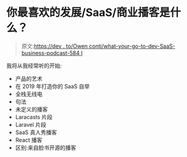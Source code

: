 # 你最喜欢的发展/SaaS/商业播客是什么？

> 原文:[https://dev . to/Owen conti/what-your-go-to-dev-SaaS-business-podcast-584 I](https://dev.to/owenconti/what-are-your-go-to-dev-saas-business-podcasts-584i)

我将从我经常听的开始:

*   产品的艺术
*   在 2019 年打造你的 SaaS 自举
*   全栈无线电
*   句法
*   未定义的播客
*   Laracasts 片段
*   Laravel 片段
*   SaaS 真人秀播客
*   React 播客
*   区别:来自脸书开源的播客